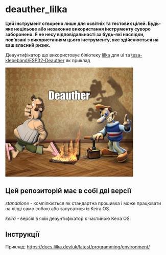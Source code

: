 # deauther_lilka

**Цей інструмент створено лише для освітніх та тестових цілей. Будь-яке нецільове або незаконне використання інструменту суворо заборонено. Я не несу відповідальності за будь-які наслідки, пов'язані з використанням цього інструменту, яке здійснюється на ваш власний ризик.**

Деаунтифікатор що використовує біліотеку [lilka](https://github.com/and3rson/lilka) для ui та [tesa-klebeband/ESP32-Deauther](https://github.com/tesa-klebeband/ESP32-Deauther) як приклад

![Злий сусід який тікає від тплінка який прошили не так як потрібно, його кентом сусідом](./zloysoset.jpg)

## Цей репозиторій має в собі дві версії
*standalone* - компілюється як стандартна прошивка і може працювати на лілці само собою або запусатися із Keira OS.


*keira* - версія в якій деаунтифікатор є частиною Keira OS.  

## Інструкції
Приклад: https://docs.lilka.dev/uk/latest/programming/environment/
